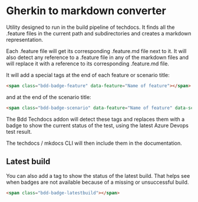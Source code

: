 # Gherkin to markdown converter

Utility designed to run in the build pipeline of techdocs.
It finds all the .feature files in the current path and subdirectories and
creates a markdown representation.

Each .feature file will get its corresponding .feature.md file next to it.
It will also detect any reference to a .feature file in any of the markdown files
and will replace it with a reference to its corresponding .feature.md file.

It will add a special tags at the end of each feature or scenario title:
```html
<span class="bdd-badge-feature" data-feature="Name of feature"></span>
```

and at the end of the scenario title:
```html
<span class="bdd-badge-scenario" data-feature="Name of feature" data-scenario="Scenario name"></span>
```

The Bdd Techdocs addon will detect these tags and replaces them with a badge to show the current status of the test, using the latest Azure Devops test result. 

The techdocs / mkdocs CLI will then include them in the documentation.

## Latest build
You can also add a tag to show the status of the latest build. That helps see when badges are not available because of a missing or unsuccessful build.
```html
<span class="bdd-badge-latestbuild"></span>
```
